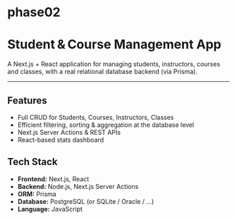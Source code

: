 # phase02

# Student & Course Management App

A Next.js + React application for managing students, instructors, courses and classes, with a real relational database backend (via Prisma).

---

## Features

- Full CRUD for Students, Courses, Instructors, Classes  
- Efficient filtering, sorting & aggregation at the database level  
- Next.js Server Actions & REST APIs  
- React-based stats dashboard  

## Tech Stack

- **Frontend:** Next.js, React  
- **Backend:** Node.js, Next.js Server Actions  
- **ORM:** Prisma  
- **Database:** PostgreSQL (or SQLite / Oracle / …)  
- **Language:** JavaScript  


